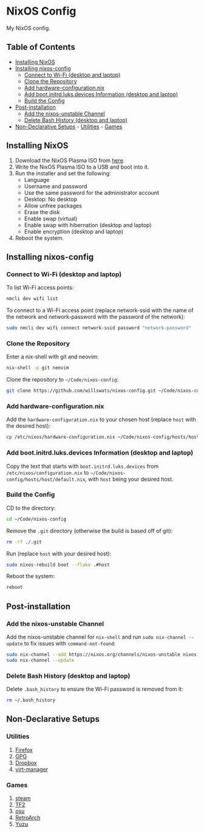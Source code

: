 # NixOS Config

My NixOS config.

## Table of Contents

<!--toc:start-->

- [Installing NixOS](#installing-nixos)
- [Installing nixos-config](#installing-nixos-config)
  - [Connect to Wi-Fi (desktop and laptop)](#connect-to-wi-fi-desktop-and-laptop)
  - [Clone the Repository](#clone-the-repository)
  - [Add hardware-configuration.nix](#add-hardware-configurationnix)
  - [Add boot.initrd.luks.devices Information (desktop and laptop)](#add-bootinitrdluksdevices-information-desktop-and-laptop)
  - [Build the Config](#build-the-config)
- [Post-installation](#post-installation)
  - [Add the nixos-unstable Channel](#add-the-nixos-unstable-channel)
  - [Delete Bash History (desktop and laptop)](#delete-bash-history-desktop-and-laptop)
- [Non-Declarative Setups](#non-declarative-setups) - [Utilities](#utilities) - [Games](#games)
<!--toc:end-->

## Installing NixOS

1. Download the NixOS Plasma ISO from [here](https://nixos.org/download.html).
2. Write the NixOS Plasma ISO to a USB and boot into it.
3. Run the installer and set the following:
   - Language
   - Username and password
   - Use the same password for the administrator account
   - Desktop: No desktop
   - Allow unfree packages
   - Erase the disk
   - Enable swap (virtual)
   - Enable swap with hibernation (desktop and laptop)
   - Enable encryption (desktop and laptop)
4. Reboot the system.

## Installing nixos-config

### Connect to Wi-Fi (desktop and laptop)

To list Wi-Fi access points:

```bash
nmcli dev wifi list
```

To connect to a Wi-Fi access point (replace network-ssid with the name of the network and network-password with the password of the network):

```bash
sudo nmcli dev wifi connect network-ssid password "network-password"
```

### Clone the Repository

Enter a nix-shell with git and neovim:

```bash
nix-shell -p git neovim
```

Clone the repository to `~/Code/nixos-config`:

```bash
git clone https://github.com/willswats/nixos-config.git ~/Code/nixos-config
```

### Add hardware-configuration.nix

Add the `hardware-configuration.nix` to your chosen host (replace `host` with the desired host):

```bash
cp /etc/nixos/hardware-configuration.nix ~/Code/nixos-config/hosts/host/
```

### Add boot.initrd.luks.devices Information (desktop and laptop)

Copy the text that starts with `boot.initrd.luks.devices` from `/etc/nixos/configuration.nix` to `~/Code/nixos-config/hosts/host/default.nix`, with `host` being your desired host.

### Build the Config

CD to the directory:

```bash
cd ~/Code/nixos-config
```

Remove the `.git` directory (otherwise the build is based off of git):

```bash
rm -rf ./.git
```

Run (replace `host` with your desired host):

```bash
sudo nixos-rebuild boot --flake .#host
```

Reboot the system:

```bash
reboot
```

## Post-installation

### Add the nixos-unstable Channel

Add the nixos-unstable channel for `nix-shell` and run `sudo nix-channel --update` to fix issues with `command-not-found`:

```bash
sudo nix-channel --add https://nixos.org/channels/nixos-unstable nixos
sudo nix-channel --update
```

### Delete Bash History (desktop and laptop)

Delete `.bash_history` to ensure the Wi-Fi password is removed from it:

```bash
rm ~/.bash_history
```

## Non-Declarative Setups

### Utilities

1. [Firefox](./non-declarative/docs/utilities/firefox/firefox.md)
2. [GPG](./non-declarative/docs/utilities/gpg.md)
3. [Dropbox](./non-declarative/docs/utilities/dropbox.md)
4. [virt-manager](./non-declarative/docs/utilities/virt-manager.md)

### Games

1. [steam](./non-declarative/docs/games/steam.md)
2. [TF2](./non-declarative/docs/games/tf2.md)
3. [osu](./non-declarative/docs/games/osu.md)
4. [RetroArch](./non-declarative/docs/games/retroarch.md)
5. [Yuzu](./non-declarative/docs/games/yuzu.md)
